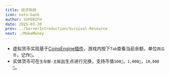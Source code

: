 ```yaml
---
title: 经济系统
icon: noto:bank
author: SUPER2FH
date: 2025-03-20
prev: ../ServerIntroduction/Survival-Resource
next: ./MakeMoney
---
```


- 虚拟货币实现基于[CoinsEngine插件](https://nightexpressdev.com/coinsengine/)，游戏内按下`Tab`查看当前余额，单位`西瓜币`，记作`🍉`。
- 实体货币可在`生存服-主服`出生点进行兑换，支持币值`100🍉`，`1,000🍉`，`10,000🍉`。